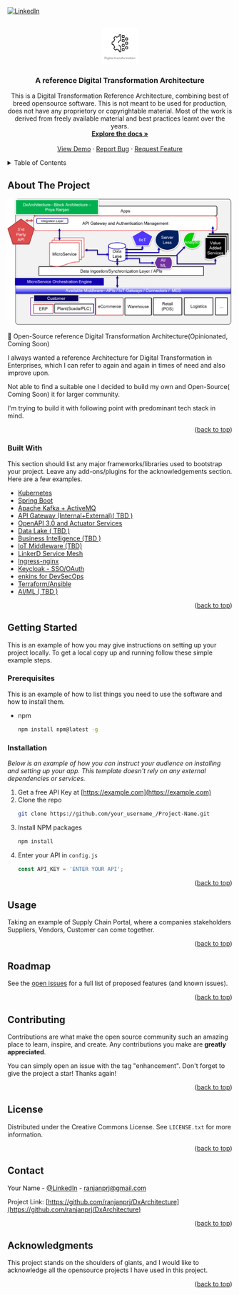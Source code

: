 <div id="top"></div>




<!-- PROJECT SHIELDS -->

[![LinkedIn][linkedin-shield]][linkedin-url]



<!-- PROJECT LOGO -->
<br />
<div align="center">
  <a href="https://github.com/othneildrew/Best-README-Template">
    <img src="images/logo.jpg" alt="Logo" width="80" height="80">
  </a>

  <h3 align="center">A reference Digital Transformation Architecture</h3>

  <p align="center">
    This is a Digital Transformation Reference Architecture, combining best of breed opensource software. This is not meant to be used for production, does not have any proprietory or copyrightable material. Most of the work is derived from freely available material and best practices learnt over the years.
    <br />
    <a href="#"><strong>Explore the docs »</strong></a>
    <br />
    <br />
    <a href="https://github.com/ranjanprj/DxArchitecture">View Demo</a>
    ·
    <a href="https://github.com/ranjanprj/DxArchitecture/issues">Report Bug</a>
    ·
    <a href="https://github.com/ranjanprj/DxArchitecture/issues">Request Feature</a>
  </p>
</div>



<!-- TABLE OF CONTENTS -->
<details>
  <summary>Table of Contents</summary>
  <ol>
    <li>
      <a href="#about-the-project">About The Project</a>
      <ul>
        <li><a href="#built-with">Built With</a></li>
      </ul>
    </li>
    <li>
      <a href="#getting-started">Getting Started</a>
      <ul>
        <li><a href="#prerequisites">Prerequisites</a></li>
        <li><a href="#installation">Installation</a></li>
      </ul>
    </li>
    <li><a href="#usage">Usage</a></li>
    <li><a href="#roadmap">Roadmap</a></li>
    <li><a href="#contributing">Contributing</a></li>
    <li><a href="#license">License</a></li>
    <li><a href="#contact">Contact</a></li>
    <li><a href="#acknowledgments">Acknowledgments</a></li>
  </ol>
</details>



<!-- ABOUT THE PROJECT -->
## About The Project

[![Product Name Screen Shot][product-screenshot]](https://github.com/ranjanprj/DxArchitecture/)

📢 Open-Source reference Digital Transformation Architecture(Opinionated, Coming Soon)

I always wanted a reference Architecture for Digital Transformation in Enterprises, which I can refer to again and again in times of need and also improve upon.

Not able to find a suitable one I decided to build my own and Open-Source( Coming Soon) it for larger community.

I'm trying to build it with following point with predominant tech stack in mind.



<p align="right">(<a href="#top">back to top</a>)</p>



### Built With

This section should list any major frameworks/libraries used to bootstrap your project. Leave any add-ons/plugins for the acknowledgements section. Here are a few examples.

* [Kubernetes](https://github.com/ranjanprj/DxArchitecture)
* [Spring Boot](https://github.com/ranjanprj/DxArchitecture)
* [Apache Kafka + ActiveMQ](https://github.com/ranjanprj/DxArchitecture)
* [API Gateway (Internal+External)( TBD )](https://github.com/ranjanprj/DxArchitecture)
* [OpenAPI 3.0 and Actuator Services](https://github.com/ranjanprj/DxArchitecture)
* [Data Lake ( TBD )](https://github.com/ranjanprj/DxArchitecture)
* [Business Intelligence (TBD )](https://github.com/ranjanprj/DxArchitecture)
* [IoT Middleware (TBD)](https://github.com/ranjanprj/DxArchitecture)
* [LinkerD Service Mesh](https://github.com/ranjanprj/DxArchitecture)
* [Ingress-nginx](https://github.com/ranjanprj/DxArchitecture)
* [Keycloak - SSO/OAuth](https://github.com/ranjanprj/DxArchitecture)
* [enkins for DevSecOps](https://github.com/ranjanprj/DxArchitecture)
* [Terraform/Ansible](https://github.com/ranjanprj/DxArchitecture)
* [AI/ML ( TBD )](https://github.com/ranjanprj/DxArchitecture)


<p align="right">(<a href="#top">back to top</a>)</p>



<!-- GETTING STARTED -->
## Getting Started

This is an example of how you may give instructions on setting up your project locally.
To get a local copy up and running follow these simple example steps.

### Prerequisites

This is an example of how to list things you need to use the software and how to install them.
* npm
  ```sh
  npm install npm@latest -g
  ```

### Installation

_Below is an example of how you can instruct your audience on installing and setting up your app. This template doesn't rely on any external dependencies or services._

1. Get a free API Key at [https://example.com](https://example.com)
2. Clone the repo
   ```sh
   git clone https://github.com/your_username_/Project-Name.git
   ```
3. Install NPM packages
   ```sh
   npm install
   ```
4. Enter your API in `config.js`
   ```js
   const API_KEY = 'ENTER YOUR API';
   ```

<p align="right">(<a href="#top">back to top</a>)</p>



<!-- USAGE EXAMPLES -->
## Usage

Taking an example of Supply Chain Portal, where a companies stakeholders Suppliers, Vendors, Customer can come together.


<!-- _For more examples, please refer to the [Documentation](https://example.com)_ -->

<p align="right">(<a href="#top">back to top</a>)</p>



<!-- ROADMAP -->
## Roadmap

<!-- - [x] Set Kubernetes
- [x] Create a single MicroServices using Spring Boot
- [x] Provision Integrate Kafka
- [ ] Add "components" document to easily copy & paste sections of the readme
- [ ] Multi-language Support
    - [ ] Chinese
    - [ ] Spanish -->

See the [open issues](https://github.com/ranjanprj/DxArchitecture/issues) for a full list of proposed features (and known issues).

<p align="right">(<a href="#top">back to top</a>)</p>



<!-- CONTRIBUTING -->
## Contributing

Contributions are what make the open source community such an amazing place to learn, inspire, and create. Any contributions you make are **greatly appreciated**.

You can simply open an issue with the tag "enhancement".
Don't forget to give the project a star! Thanks again!

<p align="right">(<a href="#top">back to top</a>)</p>



<!-- LICENSE -->
## License

Distributed under the Creative Commons License. See `LICENSE.txt` for more information.

<p align="right">(<a href="#top">back to top</a>)</p>



<!-- CONTACT -->
## Contact

Your Name - [@LinkedIn](https://linkedin.com/in/ranjanprj) - ranjanprj@gmail.com

Project Link: [https://github.com/ranjanprj/DxArchitecture](https://github.com/ranjanprj/DxArchitecture)

<p align="right">(<a href="#top">back to top</a>)</p>



<!-- ACKNOWLEDGMENTS -->
## Acknowledgments

This project stands on the shoulders of giants, and I would like to acknowledge all the opensource projects I have used in this project.

<!-- * [Choose an Open Source License](https://choosealicense.com)
* [GitHub Emoji Cheat Sheet](https://www.webpagefx.com/tools/emoji-cheat-sheet)
* [Malven's Flexbox Cheatsheet](https://flexbox.malven.co/)
* [Malven's Grid Cheatsheet](https://grid.malven.co/)
* [Img Shields](https://shields.io)
* [GitHub Pages](https://pages.github.com)
* [Font Awesome](https://fontawesome.com)
* [React Icons](https://react-icons.github.io/react-icons/search) -->

<p align="right">(<a href="#top">back to top</a>)</p>



<!-- MARKDOWN LINKS & IMAGES -->
<!-- https://www.markdownguide.org/basic-syntax/#reference-style-links -->

[linkedin-shield]: https://img.shields.io/badge/-LinkedIn-black.svg?style=for-the-badge&logo=linkedin&colorB=555
[linkedin-url]: https://linkedin.com/in/othneildrew
[product-screenshot]: images/screenshot.png






